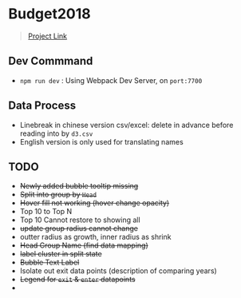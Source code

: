 # Budget2018
> [Project Link](https://roytangrb.github.io/Budget2018/)

## Dev Commmand
* `npm run dev` : Using Webpack Dev Server, on `port:7700`

## Data Process
- Linebreak in chinese version csv/excel: delete in advance before reading into by `d3.csv`
- English version is only used for translating names

## TODO
* ~~Newly added bubble tooltip missing~~
* ~~Split into group by `Head`~~
* ~~Hover fill not working (hover change opacity)~~
* Top 10 to Top N
* Top 10 Cannot restore to showing all
* ~~update group radius cannot change~~
* outter radius as growth, inner radius as shrink
* ~~Head Group Name (find data mapping)~~
* ~~label cluster in split state~~
* ~~Bubble Text Label~~
* Isolate out exit data points (description of comparing years)
* ~~Legend for `exit` & `enter` datapoints~~
* 